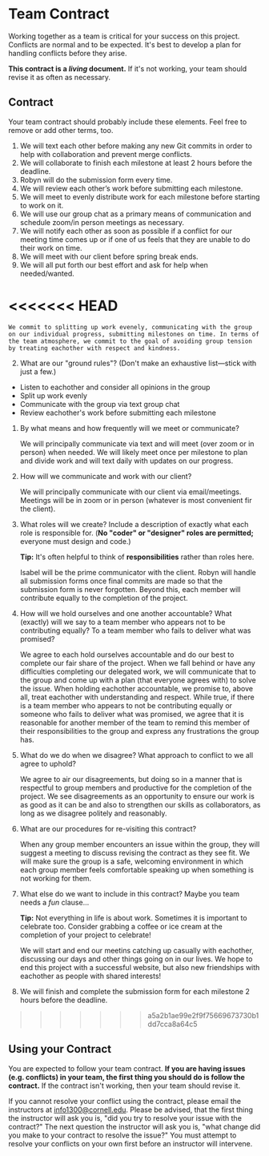 # Team Contract

Working together as a team is critical for your success on this project. Conflicts are normal and to be expected. It's best to develop a plan for handling conflicts before they arise.

**This contract is a _living_ document.** If it's not working, your team should revise it as often as necessary.

## Contract

Your team contract should probably include these elements. Feel free to remove or add other terms, too.

1. We will text each other before making any new Git commits in order to help with collaboration and prevent merge conflicts.
2. We will collaborate to finish each milestone at least 2 hours before the deadline.
3. Robyn will do the submission form every time.
4. We will review each other’s work before submitting each milestone.
5. We will meet to evenly distribute work for each milestone before starting to work on it.
6. We will use our group chat as a primary means of communication and schedule zoom/in person meetings as necessary.
7. We will notify each other as soon as possible if a conflict for our meeting time comes up or if one of us feels that they are unable to do their work on time.
8. We will meet with our client before spring break ends.
9. We will all put forth our best effort and ask for help when needed/wanted.

<<<<<<< HEAD
=======
    We commit to splitting up work evenely, communicating with the group on our individual progress, submitting milestones on time. In terms of the team atmosphere, we commit to the goal of avoiding group tension by treating eachother with respect and kindness.


2. What are our "ground rules"? (Don't make an exhaustive list—stick with just a few.)

- Listen to eachother and consider all opinions in the group
- Split up work evenly
- Communicate with the group via text group chat
- Review eachother's work before submitting each milestone


1. By what means and how frequently will we meet or communicate?

    We will principally communicate via text and will meet (over zoom or in person) when needed. We will likely meet once per milestone to plan and divide work and will text daily with updates on our progress.


2. How will we communicate and work with our client?

    We will principally communicate with our client via email/meetings. Meetings will be in zoom or in person (whatever is most convenient fir the client).


3. What roles will we create? Include a description of exactly what each role is responsible for. (**No "coder" or "designer" roles are permitted;** everyone must design and code.)

    **Tip:** It's often helpful to think of **responsibilities** rather than roles here.

    Isabel will be the prime communicator with the client. Robyn will handle all submission forms once final commits are made so that the submission form is never forgotten. Beyond this, each member will contribute equally to the completion of the project.


4. How will we hold ourselves and one another accountable? What (exactly) will we say to a team member who appears not to be contributing equally? To a team member who fails to deliver what was promised?

    We agree to each hold ourselves accountable and do our best to complete our fair share of the project. When we fall behind or have any difficulties completing our delegated work, we will communicate that to the group and come up with a plan (that everyone agrees with) to solve the issue. When holding eachother accountable, we promise to, above all, treat eachother with understanding and respect. While true, if there is a team member who appears to not be contributing equally or someone who fails to deliver what was promised, we agree that it is reasonable for another member of the team to remind this member of their responsibilities to the group and express any frustrations the group has.


7. What do we do when we disagree? What approach to conflict to we all agree to uphold?

    We agree to air our disagreements, but doing so in a manner that is respectful to group members and productive for the completion of the project. We see disagreements as an opportunity to ensure our work is as good as it can be and also to strengthen our skills as collaborators, as long as we disagree politely and reasonably.


8. What are our procedures for re-visiting this contract?

    When any group member encounters an issue within the group, they will suggest a meeting to discuss revising the contract as they see fit. We will make sure the group is a safe, welcoming environment in which each group member feels comfortable speaking up when something is not working for them.


9. What else do we want to include in this contract? Maybe you team needs a _fun_ clause...

    **Tip:** Not everything in life is about work. Sometimes it is important to celebrate too. Consider grabbing a coffee or ice cream at the completion of your project to celebrate!

    We will start and end our meetins catching up casually with eachother, discussing our days and other things going on in our lives. We hope to end this project with a successful website, but also new friendships with eachother as people with shared interests!

10. We will finish and complete the submission form for each milestone 2 hours before the deadline.

>>>>>>> a5a2b1ae99e2f9f75669673730b1dd7cca8a64c5

## Using your Contract

You are expected to follow your team contract. **If you are having issues (e.g. conflicts) in your team, the first thing you should do is follow the contract.** If the contract isn't working, then your team should revise it.

If you cannot resolve your conflict using the contract, please email the instructors at <info1300@cornell.edu>. Please be advised, that the first thing the instructor will ask you is, "did you try to resolve your issue with the contract?" The next question the instructor will ask you is, "what change did you make to your contract to resolve the issue?" You must attempt to resolve your conflicts on your own first before an instructor will intervene.
